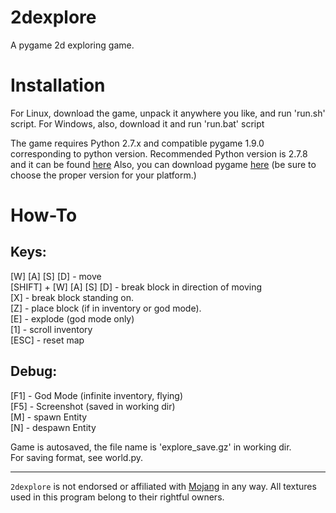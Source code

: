 2dexplore
=========

A pygame 2d exploring game.

Installation
============

For Linux, download the game, unpack it anywhere you like, and run 'run.sh' script.
For Windows, also, download it and run 'run.bat' script

The game requires Python 2.7.x and compatible pygame 1.9.0 corresponding to python version.
Recommended Python version is 2.7.8 and it can be found [here](https://www.python.org/downloads/release/python-278/)
Also, you can download pygame [here](http://www.pygame.org/download.shtml) (be sure to choose the proper version for your platform.)

How-To
======

Keys:
-----

[W] [A] [S] [D] - move  
[SHIFT] + [W] [A] [S] [D] - break block in direction of moving  
[X] - break block standing on.  
[Z] - place block (if in inventory or god mode).  
[E] - explode (god mode only)  
[1] - scroll inventory  
[ESC] - reset map  

Debug:
------

[F1] - God Mode (infinite inventory, flying)  
[F5] - Screenshot (saved in working dir)  
[M] - spawn Entity  
[N] - despawn Entity  

Game is autosaved, the file name is 'explore_save.gz' in working dir.  
For saving format, see world.py.
***
`2dexplore` is not endorsed or affiliated with [Mojang](https://mojang.com) in any way. All textures used in this program belong to their rightful owners.
